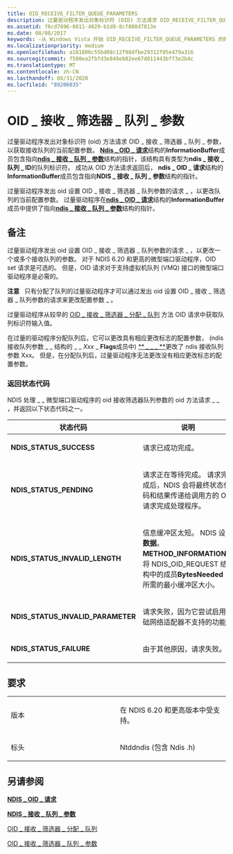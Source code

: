 ```yaml
---
title: OID_RECEIVE_FILTER_QUEUE_PARAMETERS
description: 过量驱动程序发出对象标识符 (OID) 方法请求 OID_RECEIVE_FILTER_QUEUE_PARAMETERS 获取接收队列的当前配置参数。
ms.assetid: f6cd7896-0811-4029-b1d8-8cf800d7813e
ms.date: 08/08/2017
keywords: -从 Windows Vista 开始 OID_RECEIVE_FILTER_QUEUE_PARAMETERS 的网络驱动程序
ms.localizationpriority: medium
ms.openlocfilehash: a181806c55bd08c12f98dfbe29312f05e479a316
ms.sourcegitcommit: f500ea2fbfd3e849eb82ee67d011443bff3e2b4c
ms.translationtype: MT
ms.contentlocale: zh-CN
ms.lasthandoff: 08/31/2020
ms.locfileid: "89206035"
---
```

# <a name="oid_receive_filter_queue_parameters"></a>OID \_ 接收 \_ 筛选器 \_ 队列 \_ 参数


过量驱动程序发出对象标识符 (oid) 方法请求 OID \_ 接收 \_ 筛选器 \_ 队列 \_ 参数，以获取接收队列的当前配置参数。 [**Ndis \_ OID \_ 请求**](/windows-hardware/drivers/ddi/ndis/ns-ndis-_ndis_oid_request)结构的**InformationBuffer**成员包含指向[**ndis \_ 接收 \_ 队列 \_ 参数**](/windows-hardware/drivers/ddi/ntddndis/ns-ntddndis-_ndis_receive_queue_parameters)结构的指针，该结构具有类型为**ndis \_ 接收 \_ 队列 \_ ID**的队列标识符。 成功从 OID 方法请求返回后， **ndis \_ OID \_ 请求**结构的**InformationBuffer**成员包含指向**NDIS \_ 接收 \_ 队列 \_ 参数**结构的指针。

过量驱动程序发出 oid 设置 OID \_ 接收 \_ 筛选器 \_ 队列参数的请求 \_ ，以更改队列的当前配置参数。 过量驱动程序在[**ndis \_ OID \_ 请求**](/windows-hardware/drivers/ddi/ndis/ns-ndis-_ndis_oid_request)结构的**InformationBuffer**成员中提供了指向[**ndis \_ 接收 \_ 队列 \_ 参数**](/windows-hardware/drivers/ddi/ntddndis/ns-ntddndis-_ndis_receive_queue_parameters)结构的指针。

<a name="remarks"></a>备注
-------

过量驱动程序发出 oid 设置 OID \_ 接收 \_ 筛选器 \_ 队列参数的请求 \_ ，以更改一个或多个接收队列的参数。 对于 NDIS 6.20 和更高的微型端口驱动程序，OID set 请求是可选的。 但是，OID 请求对于支持虚拟机队列 (VMQ) 接口的微型端口驱动程序是必需的。

**注意**   只有分配了队列的过量驱动程序才可以通过发出 oid 设置 OID \_ 接收 \_ 筛选器 \_ 队列参数的请求来更改配置参数 \_ 。

 

过量驱动程序从较早的 [OID \_ 接收 \_ 筛选器 \_ 分配 \_ 队列](oid-receive-filter-allocate-queue.md) 方法 OID 请求中获取队列标识符输入值。

在过量的驱动程序分配队列后，它可以更改具有相应更改标志的配置参数， (ndis 接收队列参数 \_ \_ 结构的 \_ \_ *Xxx* \_ **Flags**成员中) [** \_ \_ \_ **](/windows-hardware/drivers/ddi/ntddndis/ns-ntddndis-_ndis_receive_queue_parameters)更改了 ndis 接收队列参数 Xxx。 但是，在分配队列后，过量驱动程序无法更改没有相应更改标志的配置参数。

### <a name="return-status-codes"></a>返回状态代码

NDIS 处理 \_ \_ 微型端口驱动程序的 oid 接收筛选器队列参数的 oid 方法请求 \_ \_ ，并返回以下状态代码之一。

<table>
<colgroup>
<col width="50%" />
<col width="50%" />
</colgroup>
<thead>
<tr class="header">
<th>状态代码</th>
<th>说明</th>
</tr>
</thead>
<tbody>
<tr class="odd">
<td><p><strong>NDIS_STATUS_SUCCESS</strong></p></td>
<td><p>请求已成功完成。</p></td>
</tr>
<tr class="even">
<td><p><strong>NDIS_STATUS_PENDING</strong></p></td>
<td><p>请求正在等待完成。 请求完成后，NDIS 会将最终状态代码和结果传递给调用方的 OID 请求完成处理程序。</p></td>
</tr>
<tr class="odd">
<td><p><strong>NDIS_STATUS_INVALID_LENGTH</strong></p></td>
<td><p>信息缓冲区太短。 NDIS 设置 <strong>数据</strong>。<strong>METHOD_INFORMATION</strong>。将 NDIS_OID_REQUEST 结构中的成员<strong>BytesNeeded</strong> 为所需的最小缓冲区大小。</p></td>
</tr>
<tr class="even">
<td><p><strong>NDIS_STATUS_INVALID_PARAMETER</strong></p></td>
<td><p>请求失败，因为它尝试启用基础网络适配器不支持的功能。</p></td>
</tr>
<tr class="odd">
<td><p><strong>NDIS_STATUS_FAILURE</strong></p></td>
<td><p>由于其他原因，请求失败。</p></td>
</tr>
</tbody>
</table>

 

<a name="requirements"></a>要求
------------

<table>
<colgroup>
<col width="50%" />
<col width="50%" />
</colgroup>
<tbody>
<tr class="odd">
<td><p>版本</p></td>
<td><p>在 NDIS 6.20 和更高版本中受支持。</p></td>
</tr>
<tr class="even">
<td><p>标头</p></td>
<td>Ntddndis (包含 Ndis .h) </td>
</tr>
</tbody>
</table>

## <a name="see-also"></a>另请参阅


[**NDIS \_ OID \_ 请求**](/windows-hardware/drivers/ddi/ndis/ns-ndis-_ndis_oid_request)

[**NDIS \_ 接收 \_ 队列 \_ 参数**](/windows-hardware/drivers/ddi/ntddndis/ns-ntddndis-_ndis_receive_queue_parameters)

[OID \_ 接收 \_ 筛选器 \_ 分配 \_ 队列](oid-receive-filter-allocate-queue.md)

[OID \_ 接收 \_ 筛选器 \_ 队列 \_ 参数](oid-receive-filter-queue-parameters.md)

 

